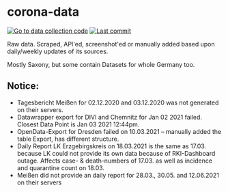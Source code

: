 # corona-data

[![Go to data collection code](https://img.shields.io/badge/corona-data-yellow)](https://github.com/DrakeRubicon/corona-data)
[![Last commit](https://img.shields.io/github/last-commit/DrakeRubicon/corona-data)](https://github.com/DrakeRubicon/corona-data/commits/main)

Raw data. Scraped, API'ed, screenshot'ed or manually added based upon daily/weekly updates of its sources.

Mostly Saxony, but some contain Datasets for whole Germany too.

## Notice:

* Tagesbericht Meißen for 02.12.2020 and 03.12.2020 was not generated on their servers.
* Datawrapper export for DIVI and Chemnitz for Jan 02 2021 failed. Closest Data Point is Jan 03 2021 12:44pm.
* OpenData-Export for Dresden failed on 10.03.2021 – manually added the table Export, has different structure.
* Daily Report LK Erzgebirgskreis on 18.03.2021 is the same as 17.03. because LK could not provide its own data because of RKI-Dashboard outage. Affects case- & death-numbers of 17.03. as well as incidence and quarantine count on 18.03.
* Meißen did not provide an daily report for 28.03., 30.05. and 12.06.2021 on their servers
